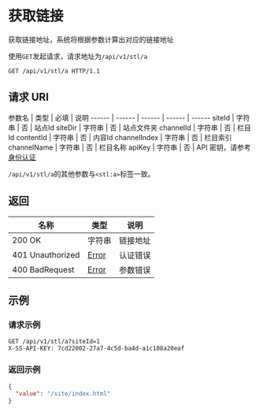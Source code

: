 # 获取链接

获取链接地址，系统将根据参数计算出对应的链接地址

使用`GET`发起请求，请求地址为`/api/v1/stl/a`

```http
GET /api/v1/stl/a HTTP/1.1
```

## 请求 URI

参数名 | 类型 | 必填 | 说明
------ | ------ | ------ | ------ | ------
siteId | 字符串 | 否 | 站点Id
siteDir | 字符串 | 否 | 站点文件夹
channelId | 字符串 | 否 | 栏目Id
contentId | 字符串 | 否 | 内容Id
channelIndex | 字符串 | 否 | 栏目索引
channelName | 字符串 | 否 | 栏目名称
apiKey | 字符串 | 否 | API 密钥，请参考[身份认证](authentication.md)

`/api/v1/stl/a`的其他参数与`<stl:a>`标签一致。

## 返回

名称 | 类型 | 说明
------ | ------ | ------
200 OK | 字符串 | 链接地址
401 Unauthorized | [Error](/error?id=error) | 认证错误
400 BadRequest | [Error](/error?id=error) | 参数错误

## 示例

### 请求示例

```http
GET /api/v1/stl/a?siteId=1
X-SS-API-KEY: 7cd22002-27a7-4c5d-ba4d-a1c108a20eaf
```

### 返回示例

```json
{
  "value": "/site/index.html"
}
```